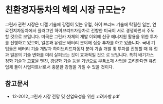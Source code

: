# 친환경자동차의 해외 시장 규모는?

그린카 관련 시장은 디젤 기술에 강점이 있는 유럽, 하이
브리드 기술에 탁월한 일본, 연료전지자동차에서 플러그인
하이브리드자동차로 전향한 미국이 서로 경쟁하면서 주도할
것으로 보입니다. 미국은 그린카 자체의 개발 이외에 신규 에너지원 활용을
위한 투자를 진행하고 있으며, 일본과 유럽은 배터리 분야에
집중 투자를 하고 있습니다. 국내 기업들은 배터리 기술 개발과
하이브리드자동차 분야 기술 개발 및 투자를 진행할 때 유
럽과 일본의 기술 변화를 미리 살펴보는 것이 효과적일 것으
로 보입니다. 특히 배기가스 정화 기술과 고효율 엔진, 경량화
기술 등을 기반으로 부품소재 사업을 고려한다면 유럽 업체
들이 사업파트너로서 충분한 강점을 가질 수 있을 것이다.

## 참고문서
 - 12-2012_그린카 시장 전망 및 산업육성을 위한 고려사항.pdf